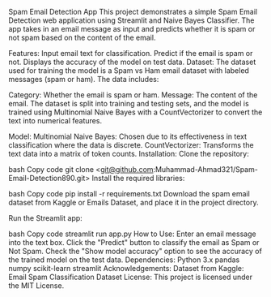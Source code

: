 Spam Email Detection App
This project demonstrates a simple Spam Email Detection web application using Streamlit and Naive Bayes Classifier. The app takes in an email message as input and predicts whether it is spam or not spam based on the content of the email.

Features:
Input email text for classification.
Predict if the email is spam or not.
Displays the accuracy of the model on test data.
Dataset:
The dataset used for training the model is a Spam vs Ham email dataset with labeled messages (spam or ham). The data includes:

Category: Whether the email is spam or ham.
Message: The content of the email.
The dataset is split into training and testing sets, and the model is trained using Multinomial Naive Bayes with a CountVectorizer to convert the text into numerical features.

Model:
Multinomial Naive Bayes: Chosen due to its effectiveness in text classification where the data is discrete.
CountVectorizer: Transforms the text data into a matrix of token counts.
Installation:
Clone the repository:

bash
Copy code
git clone <git@github.com:Muhammad-Ahmad321/Spam-Email-Detection890.git>
Install the required libraries:

bash
Copy code
pip install -r requirements.txt
Download the spam email dataset from Kaggle or Emails Dataset, and place it in the project directory.

Run the Streamlit app:

bash
Copy code
streamlit run app.py
How to Use:
Enter an email message into the text box.
Click the "Predict" button to classify the email as Spam or Not Spam.
Check the "Show model accuracy" option to see the accuracy of the trained model on the test data.
Dependencies:
Python 3.x
pandas
numpy
scikit-learn
streamlit
Acknowledgements:
Dataset from Kaggle: Email Spam Classification Dataset
License:
This project is licensed under the MIT License.